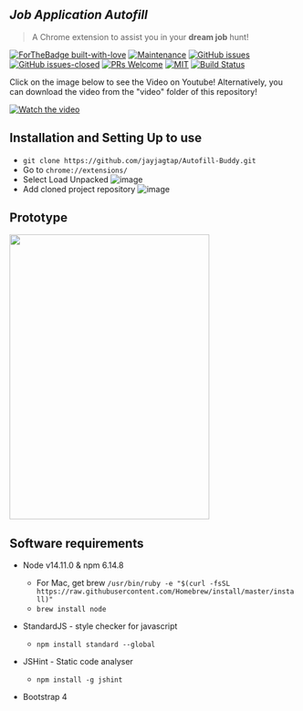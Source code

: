 <p align=center>
    <h2><I> Job Application Autofill </I></h2>
    <blockquote>A Chrome extension to assist you in your <b>dream job</b> hunt!</blockquote>

[![ForTheBadge built-with-love](http://ForTheBadge.com/images/badges/built-with-love.svg)](https://GitHub.com/ssp4all/)
[![Maintenance](https://img.shields.io/badge/Maintained%3F-yes-green.svg)](https://GitHub.com/jayjagtap/Autofill-Buddy/graphs/commit-activity) 
[![GitHub issues](https://img.shields.io/github/issues/jayjagtap/Autofill-Buddy.svg)](https://github.com/jayjagtap/Autofill-Buddy/issues/) [![GitHub issues-closed](https://img.shields.io/github/issues-closed/jayjagtap/Autofill-Buddy.svg)](https://https://github.com/jayjagtap/Autofill-Buddy/issues?q=is%3Aissue+is%3Aclosed) [![PRs Welcome](https://img.shields.io/badge/PRs-welcome-brightgreen.svg?style=flat-square)](http://makeapullrequest.com) [![MIT](https://img.shields.io/badge/License-MIT-yellow.svg)](https://opensource.org/licenses/MIT)
[![Build Status](https://travis-ci.com/jayjagtap/Autofill-Buddy.svg?branch=master)](https://travis-ci.com/github/jayjagtap/Autofill-Buddy)

</p>
Click on the image below to see the Video on Youtube! 
Alternatively, you can download the video from the "video" folder of this repository!

[![Watch the video](https://raw.githubusercontent.com/jayjagtap/Autofill-Buddy/master/video/thumbnail.png)](https://youtu.be/BZmXUMSAnfc)

## Installation and Setting Up to use

- ```git clone https://github.com/jayjagtap/Autofill-Buddy.git```
- Go to ```chrome://extensions/```
- Select Load Unpacked
![image](https://github.com/jayjagtap/Autofill-Buddy/blob/master/Resources/Images/load_unpack_demo.jpg)
- Add cloned project repository
![image](https://github.com/jayjagtap/Autofill-Buddy/blob/master/Resources/Images/select-folder_demo.jpg)




## Prototype

<img src="https://raw.githubusercontent.com/jayjagtap/Autofill-Buddy/master/video/prototype-1.png" height="500px" width="350px"/>




## Software requirements
- Node v14.11.0 & npm 6.14.8
    - For Mac, get brew
    `/usr/bin/ruby -e "$(curl -fsSL https://raw.githubusercontent.com/Homebrew/install/master/install)"`
    - `brew install node`

- StandardJS - style checker for javascript
    - `npm install standard --global`

- JSHint - Static code analyser
    - `npm install -g jshint`
- Bootstrap 4
